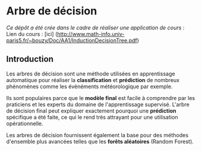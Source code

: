 # Arbre de décision
*Ce dépôt a été crée dans le cadre de réaliser une application de cours :*
Lien du cours : [ici] (http://www.math-info.univ-paris5.fr/~bouzy/Doc/AA1/InductionDecisionTree.pdf)

## Introduction

Les arbres de décision sont une méthode utilisées en apprentissage automatique pour réaliser la **classification** et **prédiction** de nombreux phénomènes comme les événéments météorologique par exemple.  

Ils sont populaires parce que le **modèle final** est facile à comprendre par les praticiens et les experts du domaine de l'apprentissage supervisé. L'arbre de décision final peut expliquer exactement pourquoi une **prédiction** spécifique a été faite, ce qui le rend très attrayant pour une utilisation opérationnelle.

Les arbres de décision fournissent également la base pour des méthodes d'ensemble plus avancées telles que les **forêts aléatoires** (Random Forest).


